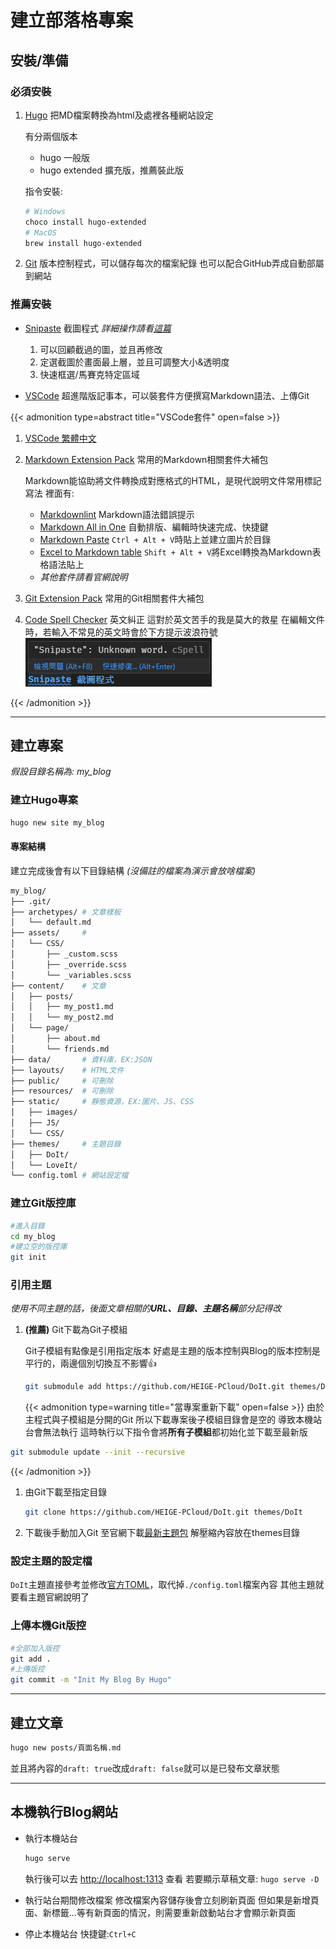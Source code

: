 # 建立部落格專案

<!--more-->

## 安裝/準備

### 必須安裝

1. [Hugo](https://gohugo.io/installation/)
    把MD檔案轉換為html及處裡各種網站設定

    有分兩個版本
    * hugo 一般版
    * hugo extended 擴充版，推薦裝此版

    指令安裝:

    ```bash
    # Windows
    choco install hugo-extended
    # MacOS
    brew install hugo-extended
    ```

2. [Git](https://git-scm.com/downloads)
版本控制程式，可以儲存每次的檔案紀錄
也可以配合GitHub弄成自動部屬到網站

### 推薦安裝

* [Snipaste](https://zh.snipaste.com/download.html) 截圖程式
*詳細操作請看[這篇](../snipaste_截圖程式)*
  1. 可以回顧截過的圖，並且再修改
  2. 定選截圖於畫面最上層，並且可調整大小&透明度
  3. 快速框選/馬賽克特定區域

* [VSCode](https://code.visualstudio.com/download)
    超進階版記事本，可以裝套件方便撰寫Markdown語法、上傳Git

{{< admonition type=abstract title="VSCode套件" open=false >}}

1. [VSCode 繁體中文](https://marketplace.visualstudio.com/items?itemName=MS-CEINTL.vscode-language-pack-zh-hant)
2. [Markdown Extension Pack]() 常用的Markdown相關套件大補包

    Markdown能協助將文件轉換成對應格式的HTML，是現代說明文件常用標記寫法
    裡面有:

    * [Markdownlint](https://marketplace.visualstudio.com/items?itemName=DavidAnson.vscode-markdownlint) Markdown語法錯誤提示
    * [Markdown All in One](https://marketplace.visualstudio.com/items?itemName=yzhang.markdown-all-in-one) 自動排版、編輯時快速完成、快捷鍵
    * [Markdown Paste](https://marketplace.visualstudio.com/items?itemName=telesoho.vscode-markdown-paste-image) `Ctrl + Alt + V`時貼上並建立圖片於目錄
    * [Excel to Markdown table](https://marketplace.visualstudio.com/items?itemName=csholmq.excel-to-markdown-table) `Shift + Alt + V`將Excel轉換為Markdown表格語法貼上
    * *其他套件請看官網說明*

3. [Git Extension Pack](https://marketplace.visualstudio.com/items?itemName=doggy8088.git-extension-pack) 常用的Git相關套件大補包

4. [Code Spell Checker](https://marketplace.visualstudio.com/items?itemName=streetsidesoftware.code-spell-checker) 英文糾正
這對於英文苦手的我是莫大的救星
在編輯文件時，若輸入不常見的英文時會於下方提示波浪符號
![Markdown_Paste](/Image/20230917001004_Markdown_Paste.png)

{{< /admonition >}}

---

## 建立專案

*假設目錄名稱為: my_blog*

### 建立Hugo專案

```bash
hugo new site my_blog
```

#### 專案結構
建立完成後會有以下目錄結構 *(沒備註的檔案為演示會放啥檔案)*

```bash
my_blog/
├── .git/
├── archetypes/ # 文章樣板
│   └── default.md  
├── assets/     # 
│   └── CSS/
│       ├── _custom.scss
│       ├── _override.scss
│       └── _variables.scss
├── content/    # 文章
│   ├── posts/
│   │   ├── my_post1.md
│   │   └── my_post2.md
│   └── page/
│       ├── about.md
│       └── friends.md
├── data/       # 資料庫，EX:JSON
├── layouts/    # HTML文件
├── public/     # 可刪除
├── resources/  # 可刪除
├── static/     # 靜態資源，EX:圖片、JS、CSS
│   ├── images/
│   ├── JS/
│   └── CSS/
├── themes/     # 主題目錄
│   ├── DoIt/
│   └── LoveIt/
└── config.toml # 網站設定檔
```

### 建立Git版控庫

```bash
#進入目錄
cd my_blog
#建立空的版控庫
git init
```

### 引用主題 

*使用不同主題的話，後面文章相關的**URL、目錄、主題名稱**部分記得改*

1. **(推薦)** Git下載為Git子模組

    Git子模組有點像是引用指定版本
    好處是主題的版本控制與Blog的版本控制是平行的，兩邊個別切換互不影響👍

    ```bash
    git submodule add https://github.com/HEIGE-PCloud/DoIt.git themes/DoIt
    ```

    {{< admonition type=warning title="當專案重新下載" open=false >}}
由於主程式與子模組是分開的Git
所以下載專案後子模組目錄會是空的
導致本機站台會無法執行
這時執行以下指令會將**所有子模組**都初始化並下載至最新版

```bash
git submodule update --init --recursive
```

{{< /admonition >}}

 1. 由Git下載至指定目錄

    ```bash
    git clone https://github.com/HEIGE-PCloud/DoIt.git themes/DoIt
    ```

 2. 下載後手動加入Git
    至官網下載[最新主題包](https://github.com/HEIGE-PCloud/DoIt/releases)
    解壓縮內容放在themes目錄

### 設定主題的設定檔

`DoIt`主題直接參考並修改[官方TOML](https://hugodoit.pages.dev/zh-cn/theme-documentation-basics/#site-configuration)，取代掉`./config.toml`檔案內容
其他主題就要看主題官網說明了

### 上傳本機Git版控

```bash
#全部加入版控
git add .
#上傳版控
git commit -m "Init My Blog By Hugo"
```

---

## 建立文章

```bash
hugo new posts/頁面名稱.md
```

並且將內容的`draft: true`改成`draft: false`就可以是已發布文章狀態

---

## 本機執行Blog網站

* 執行本機站台

    ```bash
    hugo serve
    ```

    執行後可以去 [http://localhost:1313](http://localhost:1313) 查看
    若要顯示草稿文章: `hugo serve -D`

* 執行站台期間修改檔案
    修改檔案內容儲存後會立刻刷新頁面
    但如果是新增頁面、新標籤...等有新頁面的情況，則需要重新啟動站台才會顯示新頁面

* 停止本機站台
    快捷鍵:`Ctrl+C`

